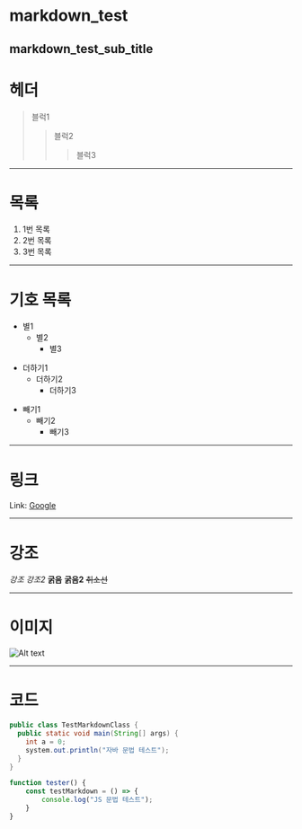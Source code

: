 markdown_test
=============

markdown_test_sub_title
------------------------   

# 헤더
> 블럭1
>  > 블럭2
>  >  > 블럭3

***   

# 목록
1. 1번 목록
2. 2번 목록
3. 3번 목록

***   

# 기호 목록
* 별1
  * 별2
    * 별3

+ 더하기1
  + 더하기2
    + 더하기3

- 빼기1
  - 빼기2
    - 빼기3

***   

# 링크

Link: [Google][googlelink]

[googlelink]: https://google.com "Go google"

***   

# 강조

*강조*
_강조2_
**굵음**
__굵음2__
~~취소선~~

***   

# 이미지

![Alt text](./img/test_img.gif "Optional title")

***   

# 코드   


```java
public class TestMarkdownClass {
  public static void main(String[] args) {
    int a = 0;
    system.out.println("자바 문법 테스트");
  }
}
```

```javascript
function tester() {
    const testMarkdown = () => {
        console.log("JS 문법 테스트");
    }
}
```

